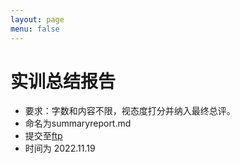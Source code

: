 ```yaml
---
layout: page
menu: false
---
```



# 实训总结报告

 - 要求：字数和内容不限，视态度打分并纳入最终总评。
 - 命名为summaryreport.md
 - 提交至[ftp](http://172.18.178.57:8080)
 - 时间为 2022.11.19

